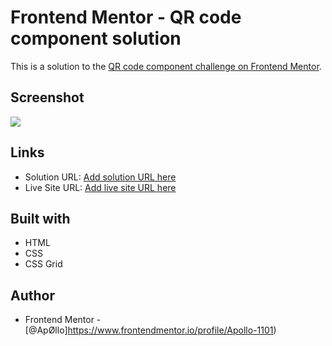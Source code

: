 # Frontend Mentor - QR code component solution

This is a solution to the [QR code component challenge on Frontend Mentor](https://www.frontendmentor.io/challenges/qr-code-component-iux_sIO_H).

## Screenshot

![](Screenshot-2022-03-03-at-16-30-43-Frontend-Mentor-QR-code-component.png)

## Links

- Solution URL: [Add solution URL here](https://your-solution-url.com)
- Live Site URL: [Add live site URL here](https://your-live-site-url.com)

## Built with

- HTML
- CSS
- CSS Grid

## Author

- Frontend Mentor - [@ApØllo]https://www.frontendmentor.io/profile/Apollo-1101)

